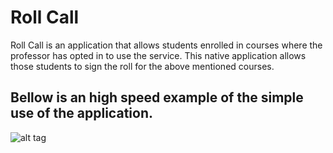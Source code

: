 # Roll Call
Roll Call is an application that allows students enrolled in courses where the professor has opted in to use the service.
This native application allows those students to sign the roll for the above mentioned courses.

## Bellow is an high speed example of the simple use of the application.
![alt tag](https://docs.google.com/uc?export=download&id=0BzT8Z6UzZ4zmUEhzWkQ5b0xHZE0)
